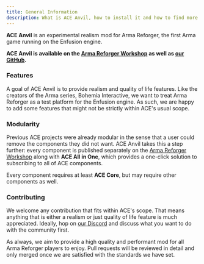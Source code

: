 ```yaml
---
title: General Information
description: What is ACE Anvil, how to install it and how to find more information about it.
---
```


**ACE Anvil** is an experimental realism mod for Arma Reforger, the first Arma game running on the Enfusion engine.

**ACE Anvil is available on the [Arma Reforger Workshop](https://reforger.armaplatform.com/workshop?search=acemod) as well as [our GitHub](https://github.com/acemod/ACE-Anvil/releases/latest).**

### Features

A goal of ACE Anvil is to provide realism and quality of life features. Like the creators of the Arma series, Bohemia Interactive, we want to treat Arma Reforger as a test platform for the Enfusion engine. As such, we are happy to add some features that might not be strictly within ACE's usual scope.

### Modularity

Previous ACE projects were already modular in the sense that a user could remove the components they did not want. ACE Anvil takes this a step further: every component is published separately on the [Arma Reforger Workshop](https://reforger.armaplatform.com/workshop?search=acemod) along with **ACE All in One**, which provides a one-click solution to subscribing to all of ACE components.

Every component requires at least **ACE Core**, but may require other components as well.

### Contributing

We welcome any contribution that fits within ACE's scope. That means anything that is either a realism or just quality of life feature is much appreciated. Ideally, hop on [our Discord](https://acemod.org/discord) and discuss what you want to do with the community first.

As always, we aim to provide a high quality and performant mod for all Arma Reforger players to enjoy. Pull requests will be reviewed in detail and only merged once we are satisfied with the standards we have set.
